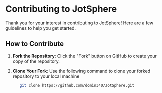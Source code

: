 # Contributing to JotSphere

Thank you for your interest in contributing to JotSphere! Here are a few guidelines to help you get started.

## How to Contribute

1. **Fork the Repository**: Click the "Fork" button on GitHub to create your copy of the repository.

2. **Clone Your Fork**: Use the following command to clone your forked repository to your local machine

   ```bash
      git clone https://github.com/domin340/JotSphere.git
